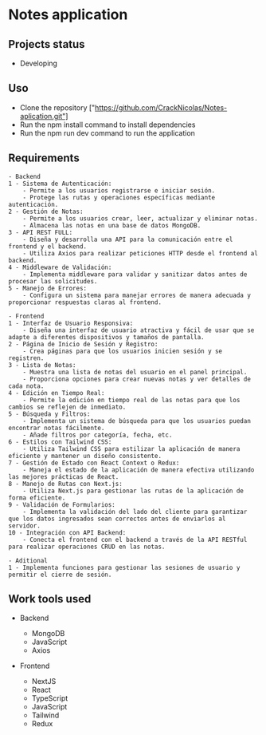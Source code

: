 # Notes application

## Projects status
   - Developing

## Uso
   - Clone the repository ["https://github.com/CrackNicolas/Notes-aplication.git"]
   - Run the npm install command to install dependencies
   - Run the npm run dev command to run the application

## Requirements
    - Backend
    1 - Sistema de Autenticación:
        - Permite a los usuarios registrarse e iniciar sesión.
        - Protege las rutas y operaciones específicas mediante autenticación.
    2 - Gestión de Notas:
        - Permite a los usuarios crear, leer, actualizar y eliminar notas.
        - Almacena las notas en una base de datos MongoDB.
    3 - API REST FULL:
        - Diseña y desarrolla una API para la comunicación entre el frontend y el backend.
        - Utiliza Axios para realizar peticiones HTTP desde el frontend al backend.
    4 - Middleware de Validación:
        - Implementa middleware para validar y sanitizar datos antes de procesar las solicitudes.
    5 - Manejo de Errores:
        - Configura un sistema para manejar errores de manera adecuada y proporcionar respuestas claras al frontend.

    - Frontend
    1 - Interfaz de Usuario Responsiva: 
        - Diseña una interfaz de usuario atractiva y fácil de usar que se adapte a diferentes dispositivos y tamaños de pantalla.
    2 - Página de Inicio de Sesión y Registro:
        - Crea páginas para que los usuarios inicien sesión y se registren.
    3 - Lista de Notas:
        - Muestra una lista de notas del usuario en el panel principal.
        - Proporciona opciones para crear nuevas notas y ver detalles de cada nota.
    4 - Edición en Tiempo Real:
        - Permite la edición en tiempo real de las notas para que los cambios se reflejen de inmediato.
    5 - Búsqueda y Filtros:
        - Implementa un sistema de búsqueda para que los usuarios puedan encontrar notas fácilmente.
        - Añade filtros por categoría, fecha, etc.
    6 - Estilos con Tailwind CSS:
        - Utiliza Tailwind CSS para estilizar la aplicación de manera eficiente y mantener un diseño consistente.
    7 - Gestión de Estado con React Context o Redux:
        - Maneja el estado de la aplicación de manera efectiva utilizando las mejores prácticas de React.
    8 - Manejo de Rutas con Next.js:
        - Utiliza Next.js para gestionar las rutas de la aplicación de forma eficiente.
    9 - Validación de Formularios:
        - Implementa la validación del lado del cliente para garantizar que los datos ingresados sean correctos antes de enviarlos al servidor.
    10 - Integración con API Backend:
        - Conecta el frontend con el backend a través de la API RESTful para realizar operaciones CRUD en las notas.

    - Aditional
    1 - Implementa funciones para gestionar las sesiones de usuario y permitir el cierre de sesión.

## Work tools used
  * Backend
    - MongoDB
    - JavaScript
    - Axios

  * Frontend
    - NextJS
    - React
    - TypeScript
    - JavaScript
    - Tailwind
    - Redux